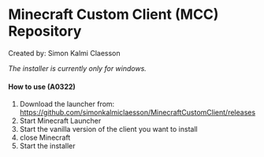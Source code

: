 # Minecraft Custom Client (MCC) Repository
 Created by: Simon Kalmi Claesson




*The installer is currently only for windows.*





#### How to use (A0322)
1. Download the launcher from: https://github.com/simonkalmiclaesson/MinecraftCustomClient/releases
2. Start Minecraft Launcher
3. Start the vanilla version of the client you want to install
4. close Minecraft
5. Start the installer

